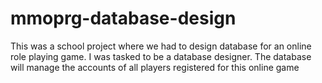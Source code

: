 # mmoprg-database-design
This was a school project where we had to design database for an online role playing game. I was tasked to be a database designer. The database will manage the accounts of all players registered for this online game
